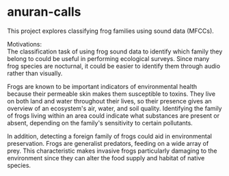# anuran-calls
This project explores classifying frog families using sound data (MFCCs).

Motivations: <br />
The classification task of using frog sound data to identify which family they belong to could be useful in performing ecological surveys. Since many frog species are nocturnal, it could be easier to identify them through audio rather than visually.

Frogs are known to be important indicators of environmental health because their permeable skin makes them susceptible to toxins. They live on both land and water throughout their lives, so their presence gives an overview of an ecosystem's air, water, and soil quality. Identifying the family of frogs living within an area could indicate what substances are present or absent, depending on the family's sensitivity to certain pollutants.

In addition, detecting a foreign family of frogs could aid in environmental preservation. Frogs are generalist predators, feeding on a wide array of prey. This characteristic makes invasive frogs particularly damaging to the environment since they can alter the food supply and habitat of native species.
